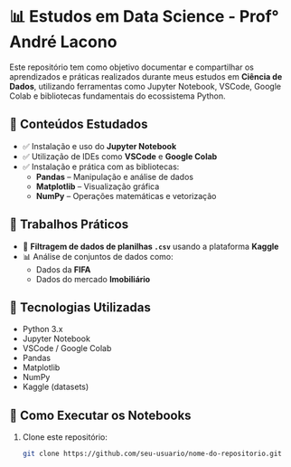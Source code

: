 # 📊 Estudos em Data Science - Prof° André Lacono

Este repositório tem como objetivo documentar e compartilhar os aprendizados e práticas realizados durante meus estudos em **Ciência de Dados**, utilizando ferramentas como Jupyter Notebook, VSCode, Google Colab e bibliotecas fundamentais do ecossistema Python.

## 🧠 Conteúdos Estudados

- ✅ Instalação e uso do **Jupyter Notebook**
- ✅ Utilização de IDEs como **VSCode** e **Google Colab**
- ✅ Instalação e prática com as bibliotecas:
  - **Pandas** – Manipulação e análise de dados
  - **Matplotlib** – Visualização gráfica
  - **NumPy** – Operações matemáticas e vetorização

## 📁 Trabalhos Práticos

- 📂 **Filtragem de dados de planilhas `.csv`** usando a plataforma **Kaggle**
- 📊 Análise de conjuntos de dados como:
  - Dados da **FIFA**
  - Dados do mercado **Imobiliário**

## 🚀 Tecnologias Utilizadas

- Python 3.x
- Jupyter Notebook
- VSCode / Google Colab
- Pandas
- Matplotlib
- NumPy
- Kaggle (datasets)

## 📌 Como Executar os Notebooks

1. Clone este repositório:
   ```bash
   git clone https://github.com/seu-usuario/nome-do-repositorio.git
        



